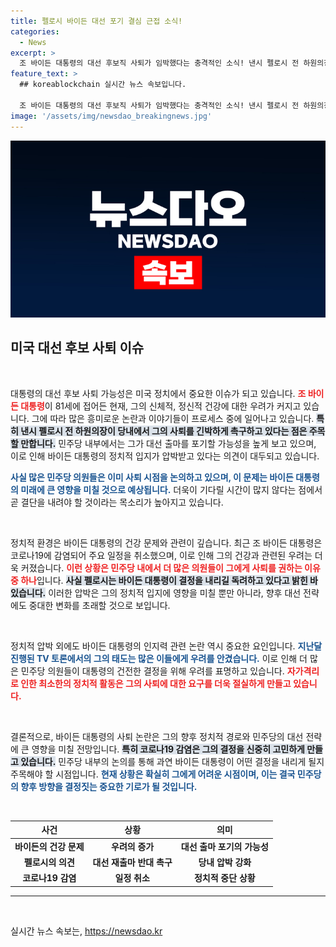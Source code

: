 ```yaml
---
title: 펠로시 바이든 대선 포기 결심 근접 소식!
categories:
  - News
excerpt: >
  조 바이든 대통령의 대선 후보직 사퇴가 임박했다는 충격적인 소식! 낸시 펠로시 전 하원의장이 내부의 압력을 전하며 민주당의 미래는 어떻게 될까? 코로나19 확진 여파 속 긴박한 상황을 놓치지 마세요!
feature_text: >
  ## koreablockchain 실시간 뉴스 속보입니다.

  조 바이든 대통령의 대선 후보직 사퇴가 임박했다는 충격적인 소식! 낸시 펠로시 전 하원의장이 내부의 압력을 전하며 민주당의 미래는 어떻게 될까? 코로나19 확진 여파 속 긴박한 상황을 놓치지 마세요!
image: '/assets/img/newsdao_breakingnews.jpg'
---
```


<p><img src="/assets/img/newsdao_breakingnews.jpg" alt="koreablockchain 속보" /></p>

<h2 data-ke-size="size26">미국 대선 후보 사퇴 이슈</h2>

<p data-ke-size="size16">&nbsp;</p>

<p>대통령의 대선 후보 사퇴 가능성은 미국 정치에서 중요한 이슈가 되고 있습니다. <b><span style="color: #ee2323;">조 바이든 대통령</span></b>이 81세에 접어든 현재, 그의 신체적, 정신적 건강에 대한 우려가 커지고 있습니다. 그에 따라 많은 흥미로운 논란과 이야기들이 프로세스 중에 일어나고 있습니다. <b><span style="background-color: #21538527;">특히 낸시 펠로시 전 하원의장이 당내에서 그의 사퇴를 긴박하게 촉구하고 있다는 점은 주목할 만합니다.</span></b> 민주당 내부에서는 그가 대선 출마를 포기할 가능성을 높게 보고 있으며, 이로 인해 바이든 대통령의 정치적 입지가 압박받고 있다는 의견이 대두되고 있습니다.</p>

<p><b><span style="color: #1a5490;">사실 많은 민주당 의원들은 이미 사퇴 시점을 논의하고 있으며, 이 문제는 바이든 대통령의 미래에 큰 영향을 미칠 것으로 예상됩니다.</span></b> 더욱이 기다릴 시간이 많지 않다는 점에서 곧 결단을 내려야 할 것이라는 목소리가 높아지고 있습니다.</p>

<p data-ke-size="size16">&nbsp;</p>

<p>정치적 환경은 바이든 대통령의 건강 문제와 관련이 깊습니다. 최근 조 바이든 대통령은 코로나19에 감염되어 주요 일정을 취소했으며, 이로 인해 그의 건강과 관련된 우려는 더욱 커졌습니다. <b><span style="color: #ee2323;">이런 상황은 민주당 내에서 더 많은 의원들이 그에게 사퇴를 권하는 이유 중 하나</span></b>입니다. <b><span style="background-color: #21538527;">사실 펠로시는 바이든 대통령이 결정을 내리길 독려하고 있다고 밝힌 바 있습니다.</span></b> 이러한 압박은 그의 정치적 입지에 영향을 미칠 뿐만 아니라, 향후 대선 전략에도 중대한 변화를 초래할 것으로 보입니다.</p>

<p data-ke-size="size16">&nbsp;</p>

<p>정치적 압박 외에도 바이든 대통령의 인지력 관련 논란 역시 중요한 요인입니다. <b><span style="color: #1a5490;">지난달 진행된 TV 토론에서의 그의 태도는 많은 이들에게 우려를 안겼습니다.</span></b> 이로 인해 더 많은 민주당 의원들이 대통령의 건전한 결정을 위해 우려를 표명하고 있습니다. <b><span style="color: #ee2323;">자가격리로 인한 최소한의 정치적 활동은 그의 사퇴에 대한 요구를 더욱 절실하게 만들고 있습니다.</span></b></p>

<p data-ke-size="size16">&nbsp;</p>

<p>결론적으로, 바이든 대통령의 사퇴 논란은 그의 향후 정치적 경로와 민주당의 대선 전략에 큰 영향을 미칠 전망입니다. <b><span style="background-color: #21538527;">특히 코로나19 감염은 그의 결정을 신중히 고민하게 만들고 있습니다.</span></b> 민주당 내부의 논의를 통해 과연 바이든 대통령이 어떤 결정을 내리게 될지 주목해야 할 시점입니다. <b><span style="color: #1a5490;">현재 상황은 확실히 그에게 어려운 시점이며, 이는 결국 민주당의 향후 방향을 결정짓는 중요한 기로가 될 것입니다.</span></b></p>

<p data-ke-size="size16">&nbsp;</p>

<table style="width: 100%; border-collapse: collapse;">
    <thead>
        <tr>
            <th style="text-align: center; height: 17px;"><b>사건</b></th>
            <th style="text-align: center; height: 17px;"><b>상황</b></th>
            <th style="text-align: center; height: 17px;"><b>의미</b></th>
        </tr>
    </thead>
    <tbody>
        <tr>
            <td style="text-align: center; height: 17px;"><b>바이든의 건강 문제</b></td>
            <td style="text-align: center; height: 17px;"><b>우려의 증가</b></td>
            <td style="text-align: center; height: 17px;"><b>대선 출마 포기의 가능성</b></td>
        </tr>
        <tr>
            <td style="text-align: center; height: 17px;"><b>펠로시의 의견</b></td>
            <td style="text-align: center; height: 17px;"><b>대선 재출마 반대 촉구</b></td>
            <td style="text-align: center; height: 17px;"><b>당내 압박 강화</b></td>
        </tr>
        <tr>
            <td style="text-align: center; height: 17px;"><b>코로나19 감염</b></td>
            <td style="text-align: center; height: 17px;"><b>일정 취소</b></td>
            <td style="text-align: center; height: 17px;"><b>정치적 중단 상황</b></td>
        </tr>
    </tbody>
</table>

<hr />

<p data-ke-size="size16">&nbsp;</p>
실시간 뉴스 속보는, <a href="https://newsdao.kr" rel="dofollow">https://newsdao.kr</a>


